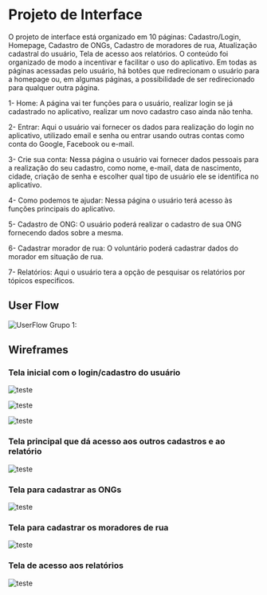 
# Projeto de Interface

O projeto de interface está organizado em 10 páginas: Cadastro/Login, Homepage, Cadastro de ONGs, Cadastro de moradores de rua, Atualização cadastral do usuário, Tela de acesso aos relatórios. O conteúdo foi organizado de modo a incentivar e facilitar o uso do aplicativo. Em todas as páginas acessadas pelo usuário, há botões que redirecionam o usuário para a homepage ou, em algumas páginas, a possibilidade de ser redirecionado para qualquer outra página.

1- Home: A página vai ter funções para o usuário, realizar login se já cadastrado no aplicativo, realizar um novo cadastro caso ainda não tenha.

2- Entrar: Aqui o usuário vai fornecer os dados para realização do login no aplicativo, utilizado email e senha ou entrar usando outras contas como conta do Google, Facebook ou e-mail.

3- Crie sua conta: Nessa página o usuário vai fornecer dados pessoais para a realização do seu cadastro, como nome, e-mail, data de nascimento, cidade, criação de senha e escolher qual tipo de usuário ele se identifica no aplicativo.

4- Como podemos te ajudar: Nessa página o usuário terá acesso às funções principais do aplicativo.

5- Cadastro de ONG: O usuário poderá realizar o cadastro de sua ONG fornecendo dados sobre a mesma.

6- Cadastrar morador de rua: O voluntário poderá cadastrar dados do morador em situação de rua.

7- Relatórios: Aqui o usuário tera a opção de pesquisar os relatórios por tópicos especificos.


## User Flow 

![UserFlow Grupo 1:](
https://github.com/ICEI-PUC-Minas-PMV-SI/pmv-si-2023-1-e1-proj-web-t1-projeto-moradores-de-rua/blob/main/docs/img/MoradoresRua5.jpg)



## Wireframes

### Tela inicial com o login/cadastro do usuário


![teste](
https://github.com/ICEI-PUC-Minas-PMV-SI/pmv-si-2023-1-e1-proj-web-t1-projeto-moradores-de-rua/blob/main/docs/TelaInicial.jpg)

![teste](
https://github.com/ICEI-PUC-Minas-PMV-SI/pmv-si-2023-1-e1-proj-web-t1-projeto-moradores-de-rua/blob/main/docs/Login.jpg)

![teste](
https://github.com/ICEI-PUC-Minas-PMV-SI/pmv-si-2023-1-e1-proj-web-t1-projeto-moradores-de-rua/blob/main/docs/CadUsu.jpg)


### Tela principal que dá acesso aos outros cadastros e ao relatório

![teste](
https://github.com/ICEI-PUC-Minas-PMV-SI/pmv-si-2023-1-e1-proj-web-t1-projeto-moradores-de-rua/blob/main/docs/MenuPrincipal.jpg)

### Tela para cadastrar as ONGs

![teste](
https://github.com/ICEI-PUC-Minas-PMV-SI/pmv-si-2023-1-e1-proj-web-t1-projeto-moradores-de-rua/blob/main/docs/CadOngs.jpg)

### Tela para cadastrar os moradores de rua

![teste](
https://github.com/ICEI-PUC-Minas-PMV-SI/pmv-si-2023-1-e1-proj-web-t1-projeto-moradores-de-rua/blob/main/docs/CadMoradorRua.jpg)

### Tela de acesso aos relatórios

![teste](
https://github.com/ICEI-PUC-Minas-PMV-SI/pmv-si-2023-1-e1-proj-web-t1-projeto-moradores-de-rua/blob/main/docs/TelaRelatorios.jpg)

